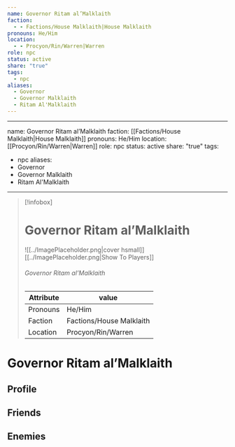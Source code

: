 ```yaml
---
name: Governor Ritam al’Malklaith
faction:
  - - Factions/House Malklaith|House Malklaith
pronouns: He/Him
location:
  - - Procyon/Rin/Warren|Warren
role: npc
status: active
share: "true"
tags:
  - npc
aliases:
  - Governor
  - Governor Malklaith
  - Ritam Al'Malklaith
---
```

---
name: Governor Ritam al’Malklaith
faction: [[Factions/House Malklaith|House Malklaith]]
pronouns: He/Him
location: [[Procyon/Rin/Warren|Warren]]
role: npc
status: active
share: "true"
tags:
  - npc
aliases:
  - Governor
  - Governor Malklaith
  - Ritam Al'Malklaith
---


> [!infobox]
> # Governor Ritam al’Malklaith
> ![[../ImagePlaceholder.png|cover hsmall]]
> [[../ImagePlaceholder.png|Show To Players]]
> ###### Governor Ritam al’Malklaith
> Attribute |  value |
> ---|---|
> Pronouns | He/Him
> Faction | Factions/House Malklaith|House Malklaith
> Location | Procyon/Rin/Warren|Warren |


# Governor Ritam al’Malklaith
## Profile

## Friends

## Enemies



